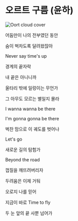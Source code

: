 # 오르트 구름 (윤하)
![Oort cloud cover](./cover_picture.jpg)

어둠만이 나의 전부였던 동안

숨이 벅차도록 달려왔잖아

Never say time's up

경계의 끝자락

내 끝은 아니니까

울타리 밖에 일렁이는 무언가

그 아무도 모르는 별일지 몰라

I wanna wanna be there

I'm gonna gonna be there

벅찬 맘으로 이 궤도를 벗어나

Let's go

새로운 길의 탐험가

Beyond the road

껍질을 깨뜨려버리자

두려움은 이제 거둬

오로지 나를 믿어

지금이 바로 Time to fly

두 눈 앞의 끝 사뿐 넘어가


